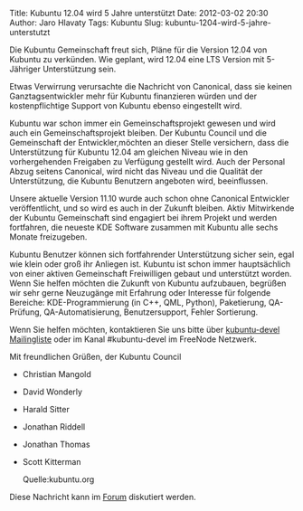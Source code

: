 Title: Kubuntu 12.04 wird 5 Jahre unterstützt
Date: 2012-03-02 20:30
Author: Jaro Hlavaty
Tags: Kubuntu
Slug: kubuntu-1204-wird-5-jahre-unterstutzt

Die Kubuntu Gemeinschaft freut sich, Pläne für die Version 12.04 von
Kubuntu zu verkünden. Wie geplant, wird 12.04 eine LTS Version mit
5-Jähriger Unterstützung sein.


Etwas Verwirrung verursachte die Nachricht von Canonical, dass sie
keinen Ganztagsentwickler mehr für Kubuntu finanzieren würden und der
kostenpflichtige Support von Kubuntu ebenso eingestellt wird.


<!--break--><!--break-->

Kubuntu war schon immer ein Gemeinschaftsprojekt gewesen und wird auch
ein Gemeinschaftsprojekt bleiben. Der Kubuntu Council und die
Gemeinschaft der Entwickler,möchten an dieser Stelle versichern, dass
die Unterstützung für Kubuntu 12.04 am gleichen Niveau wie in den
vorhergehenden Freigaben zu Verfügung gestellt wird. Auch der Personal
Abzug seitens Canonical, wird nicht das Niveau und die Qualität der
Unterstützung, die Kubuntu Benutzern angeboten wird, beeinflussen.


Unsere aktuelle Version 11.10 wurde auch schon ohne Canonical Entwickler
veröffentlicht, und so wird es auch in der Zukunft bleiben. Aktiv
Mitwirkende der Kubuntu Gemeinschaft sind engagiert bei ihrem Projekt
und werden fortfahren, die neueste KDE Software zusammen mit Kubuntu
alle sechs Monate freizugeben.


Kubuntu Benutzer können sich fortfahrender Unterstützung sicher sein,
egal wie klein oder groß ihr Anliegen ist. Kubuntu ist schon immer
hauptsächlich von einer aktiven Gemeinschaft Freiwilligen gebaut und
unterstützt worden. Wenn Sie helfen möchten die Zukunft von Kubuntu
aufzubauen, begrüßen wir sehr gerne Neuzugänge mit Erfahrung oder
Interesse für folgende Bereiche: KDE-Programmierung (in C++, QML,
Python), Paketierung, QA-Prüfung, QA-Automatisierung, Benutzersupport,
Fehler Sortierung.


Wenn Sie helfen möchten, kontaktieren Sie uns bitte über [kubuntu-devel
Mailingliste](https://lists.ubuntu.com/mailman/listinfo/kubuntu-devel)
oder im Kanal \#kubuntu-devel im FreeNode Netzwerk.


Mit freundlichen Grüßen, der Kubuntu Council


-   Christian Mangold
-   David Wonderly
-   Harald Sitter
-   Jonathan Riddell
-   Jonathan Thomas
-   Scott Kitterman



    Quelle:kubuntu.org 

Diese Nachricht kann im
[Forum](http://forum.kubuntu-de.org/index.php?board=1.0) diskutiert
werden.



